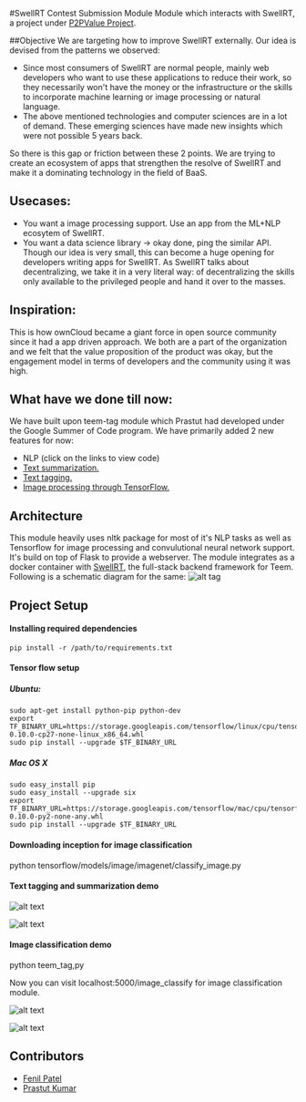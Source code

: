 #SwellRT Contest Submission Module
Module which interacts with SwellRT, a project under [P2PValue Project](https://p2pvalue.eu/). 

##Objective
We are targeting how to improve SwellRT externally. Our idea is devised from the patterns we observed:
* Since most consumers of SwellRT are normal people, mainly web developers who want to use these applications to reduce their work, so they necessarily won't have the money or the infrastructure or the skills to incorporate machine learning or image processing or natural language.
* The above mentioned technologies and computer sciences are in a lot of demand. These emerging sciences have made new insights which were not possible 5 years back.

So there is this gap or friction between these 2 points. We are trying to create an ecosystem of apps that strengthen the resolve of SwellRT and make it a dominating technology in the field of BaaS. 

## Usecases:
* You want a image processing support. Use an app from the ML+NLP ecosytem of SwellRT. 
* You want a data science library -> okay done, ping the similar API. Though our idea is very small,  this can become a huge opening for developers writing apps for SwellRT. As SwellRT talks about decentralizing, we take it in a very literal way: of decentralizing the skills only available to the privileged people and hand it over to the masses. 

## Inspiration:
This is how ownCloud became a giant force in open source community since it had a app driven approach. We both are a part of the organization and we felt that the value proposition of the product was okay, but the engagement model in terms of developers and the community using it was high. 

## What have we done till now:
We have built upon teem-tag module which Prastut had developed under the Google Summer of Code program. We have primarily added 2 new features for now:
* NLP (click on the links to view code)
 * [Text summarization.](https://github.com/P2Pvalue/teem-tag/blob/swellrt-contest/teem_tag.py#L52-L55)
 * [Text tagging.](https://github.com/P2Pvalue/teem-tag/blob/swellrt-contest/teem_tag.py#L49-L50)
* [Image processing through TensorFlow.](https://github.com/P2Pvalue/teem-tag/blob/swellrt-contest/teem_tag.py#L79-L81)


## Architecture
This module heavily uses nltk package for most of it's NLP tasks as well as Tensorflow for image processing and convulutional neural network support. It's build on top of Flask to provide a webserver. The module integrates as a docker container with [SwellRT](http://swellrt.org/), the full-stack backend framework for Teem. Following is a schematic diagram for the same:
![alt tag](https://cloud.githubusercontent.com/assets/10279686/17645910/ab396276-61d0-11e6-8553-2cf8984c5c96.png)

## Project Setup

#### Installing required dependencies

```pip install -r /path/to/requirements.txt```

#### Tensor flow setup

##### Ubuntu:
```
sudo apt-get install python-pip python-dev
export TF_BINARY_URL=https://storage.googleapis.com/tensorflow/linux/cpu/tensorflow-0.10.0-cp27-none-linux_x86_64.whl
sudo pip install --upgrade $TF_BINARY_URL
```
##### Mac OS X
```
sudo easy_install pip
sudo easy_install --upgrade six
export TF_BINARY_URL=https://storage.googleapis.com/tensorflow/mac/cpu/tensorflow-0.10.0-py2-none-any.whl
sudo pip install --upgrade $TF_BINARY_URL
```
#### Downloading inception for image classification

python tensorflow/models/image/imagenet/classify_image.py

####  Text tagging and summarization demo

![alt text](screenshots/text.png "Input text for tagging and summarization.")

![alt text](screenshots/text_summarizer.png "Output for above text. The first red rectangle contains the tags and the second one contains summary.")

#### Image classification demo

python teem_tag,py

Now you can visit localhost:5000/image_classify for image classification module.

![alt text](screenshots/input_image.png "Input image for image classification.")

![alt text](screenshots/output_image.png "Image classification output for the input image.")

## Contributors

* [Fenil Patel](https://github.com/patelfenil)
* [Prastut Kumar](https://github.com/prastut/)
